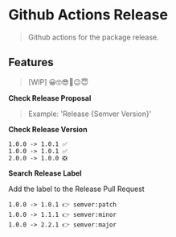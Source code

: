 # Github Actions Release

> Github actions for the package release.

## Features

> [WIP] 😀🤓😎🤗😉😇

**Check Release Proposal**

> Example: 'Release {Semver Version}'

**Check Release Version**

```
1.0.0 -> 1.0.1 ✅
1.0.0 -> 1.0.1 ✅
2.0.0 -> 1.0.0 ❎
```

**Search Release Label**

Add the label to the Release Pull Request

```
1.0.0 -> 1.0.1 👉 semver:patch
1.0.0 -> 1.1.1 👉 semver:minor
1.0.0 -> 2.2.1 👉 semver:major
```
